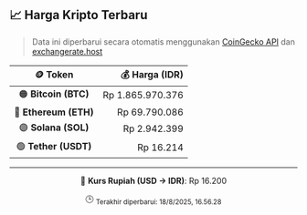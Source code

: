 

<!-- HARGA_KRIPTO -->
## 📈 Harga Kripto Terbaru

> Data ini diperbarui secara otomatis menggunakan [CoinGecko API](https://www.coingecko.com/) dan [exchangerate.host](https://exchangerate.host/)

<div align="center">

| 🪙 Token | 💰 Harga (IDR) |
|:------:|---------------:|
| 🟠 **Bitcoin (BTC)**   | Rp 1.865.970.376 |
| 🔵 **Ethereum (ETH)**  | Rp 69.790.086 |
| 🟣 **Solana (SOL)**    | Rp 2.942.399 |
| 🟢 **Tether (USDT)**   | Rp 16.214 |

---

💱 **Kurs Rupiah (USD → IDR)**: Rp 16.200

🕒 <sub>Terakhir diperbarui: 18/8/2025, 16.56.28</sub>

</div>
<!-- /HARGA_KRIPTO -->